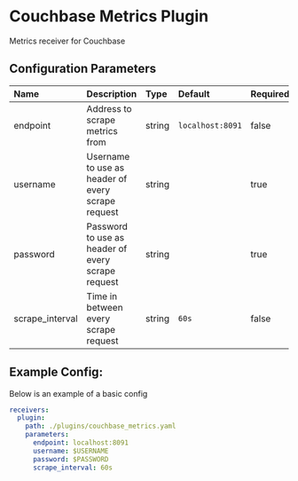 # Couchbase Metrics Plugin

Metrics receiver for Couchbase

## Configuration Parameters

| Name | Description | Type | Default | Required | Values |
|:-- |:-- |:-- |:-- |:-- |:-- |
| endpoint | Address to scrape metrics from | string | `localhost:8091` | false |  |
| username | Username to use as header of every scrape request | string |  | true |  |
| password | Password to use as header of every scrape request | string |  | true |  |
| scrape_interval | Time in between every scrape request | string | `60s` | false |  |

## Example Config:

Below is an example of a basic config

```yaml
receivers:
  plugin:
    path: ./plugins/couchbase_metrics.yaml
    parameters:
      endpoint: localhost:8091
      username: $USERNAME
      password: $PASSWORD
      scrape_interval: 60s
```
